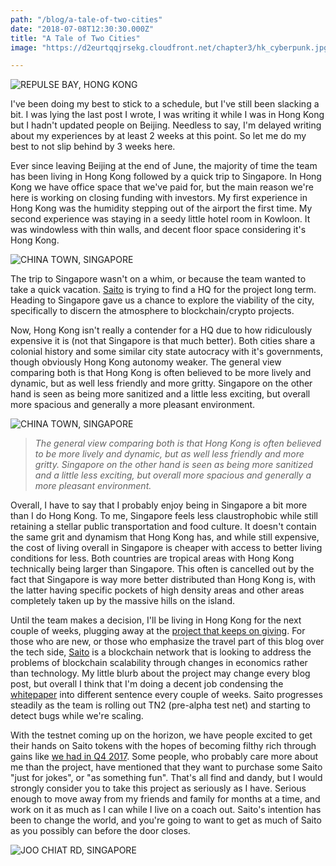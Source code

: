 ```yaml
---
path: "/blog/a-tale-of-two-cities"
date: "2018-07-08T12:30:30.000Z"
title: "A Tale of Two Cities"
image: "https://d2eurtqqjrsekg.cloudfront.net/chapter3/hk_cyberpunk.jpg"

---
```


![REPULSE BAY, HONG KONG](https://d2eurtqqjrsekg.cloudfront.net/chapter3/repulse_bay.jpg)


I've been doing my best to stick to a schedule, but I've still been slacking a bit. I was lying the last post I wrote, I was writing it while I was in Hong Kong but I hadn't updated people on Beijing. Needless to say, I'm delayed writing about my experiences by at least 2 weeks at this point. So let me do my best to not slip behind by 3 weeks here.

Ever since leaving Beijing at the end of June, the majority of time the team has been living in Hong Kong followed by a quick trip to Singapore. In Hong Kong we have office space that we've paid for, but the main reason we're here is working on closing funding with investors. My first experience in Hong Kong was the humidity stepping out of the airport the first time. My second experience was staying in a seedy little hotel room in Kowloon. It was windowless with thin walls, and decent floor space considering it's Hong Kong.

![CHINA TOWN, SINGAPORE](https://d2eurtqqjrsekg.cloudfront.net/chapter3/sg_china_town.jpg)

The trip to Singapore wasn't on a whim, or because the team wanted to take a quick vacation. [Saito](http://saito.tech) is trying to find a HQ for the project long term. Heading to Singapore gave us a chance to explore the viability of the city, specifically to discern the atmosphere to blockchain/crypto projects.

Now, Hong Kong isn't really a contender for a HQ due to how ridiculously expensive it is (not that Singapore is that much better). Both cities share a colonial history and some similar city state autocracy with it's governments, though obviously Hong Kong autonomy weaker. The general view comparing both is that Hong Kong is often believed to be more lively and dynamic, but as well less friendly and more gritty. Singapore on the other hand is seen as being more sanitized and a little less exciting, but overall more spacious and generally a more pleasant environment.

![CHINA TOWN, SINGAPORE](https://d2eurtqqjrsekg.cloudfront.net/chapter3/sg_skyline.jpg)

> _The general view comparing both is that Hong Kong is often believed to be more lively and dynamic, but as well less friendly and more gritty. Singapore on the other hand is seen as being more sanitized and a little less exciting, but overall more spacious and generally a more pleasant environment._


Overall, I have to say that I probably enjoy being in Singapore a bit more than I do Hong Kong. To me, Singapore feels less claustrophobic while still retaining a stellar public transportation and food culture. It doesn't contain the same grit and dynamism that Hong Kong has, and while still expensive, the cost of living overall in Singapore is cheaper with access to better living conditions for less. Both countries are tropical areas with Hong Kong technically being larger than Singapore. This often is cancelled out by the fact that Singapore is way more better distributed than Hong Kong is, with the latter having specific pockets of high density areas and other areas completely taken up by the massive hills on the island.

Until the team makes a decision, I'll be living in Hong Kong for the next couple of weeks, plugging away at the [project that keeps on giving](http://saito.tech). For those who are new, or those who emphasize the travel part of this blog over the tech side, [Saito](http://saito.tech) is a blockchain network that is looking to address the problems of blockchain scalability through changes in economics rather than technology. My little blurb about the project may change every blog post, but overall I think that I'm doing a decent job condensing the [whitepaper](http://saito.tech/saito-whitepaper.pdf) into different sentence every couple of weeks. Saito progresses steadily as the team is rolling out TN2 (pre-alpha test net) and starting to detect bugs while we're scaling.

With the testnet coming up on the horizon, we have people excited to get their hands on Saito tokens with the hopes of becoming filthy rich through gains like [we had in Q4 2017](https://www.express.co.uk/finance/city/893471/Bitcoin-20000-bubble-crash-value-price-latest-cryptocurrency-finance). Some people, who probably care more about me than the project, have mentioned that they want to purchase some Saito "just for jokes", or "as something fun". That's all find and dandy, but I would strongly consider you to take this project as seriously as I have. Serious enough to move away from my friends and family for months at a time, and work on it as much as I can while I live on a coach out. Saito's intention has been to change the world, and you're going to want to get as much of Saito as you possibly can before the door closes.

![JOO CHIAT RD, SINGAPORE](https://d2eurtqqjrsekg.cloudfront.net/chapter3/joo_chiat_rd.jpg)

